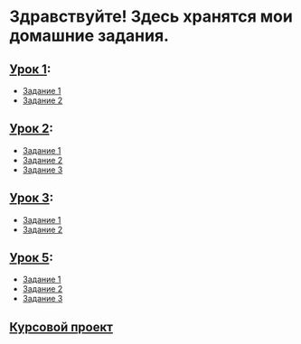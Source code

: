 # Здравствуйте! Здесь хранятся мои домашние задания.

## [Урок 1](1):
- [Задание 1](https://github.com/medpsyit/homeworks4/blob/main/1/Homework1_1/Homework1_1.cpp)
- [Задание 2](https://github.com/medpsyit/homeworks4/blob/main/1/Homework1_2/Homework1_2.cpp)
## [Урок 2](2):
- [Задание 1](https://github.com/medpsyit/homeworks4/blob/main/2/Homework2_1/Homework2_1.cpp)
- [Задание 2](https://github.com/medpsyit/homeworks4/blob/main/2/Homework2_2/Homework2_2.cpp)
- [Задание 3](https://github.com/medpsyit/homeworks4/blob/main/2/Homework2_3/Homework2_3.cpp)
## [Урок 3](3):
- [Задание 1](https://github.com/medpsyit/homeworks4/blob/main/3/Homework3_1/Homework3_1.cpp)
- [Задание 2](https://github.com/medpsyit/homeworks4/blob/main/3/Homework3_2/Homework3_2.cpp)

## [Урок 5](5):
- [Задание 1]()
- [Задание 2]()
- [Задание 3]()

## [Курсовой проект]()

